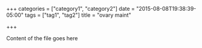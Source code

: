 +++
categories = ["category1", "category2"]
date = "2015-08-08T19:38:39-05:00"
tags = ["tag1", "tag2"]
title = "ovary maint"

+++

Content of the file goes here